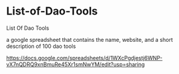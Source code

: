 # List-of-Dao-Tools
List Of Dao Tools

a google spreadsheet that contains the name, website, and a short description of 100 dao tools

https://docs.google.com/spreadsheets/d/1WXcPgdjestj6WNP-vX7nQDRQ9xnBmuRe45Xr1smNwYM/edit?usp=sharing
